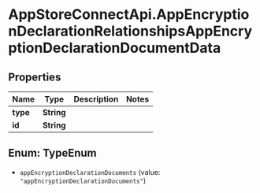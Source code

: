 # AppStoreConnectApi.AppEncryptionDeclarationRelationshipsAppEncryptionDeclarationDocumentData

## Properties

Name | Type | Description | Notes
------------ | ------------- | ------------- | -------------
**type** | **String** |  | 
**id** | **String** |  | 



## Enum: TypeEnum


* `appEncryptionDeclarationDocuments` (value: `"appEncryptionDeclarationDocuments"`)





